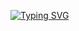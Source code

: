 <a href="https://git.io/typing-svg"><img src="https://readme-typing-svg.herokuapp.com?font=Fira+Code&pause=1000&color=8D08FF&center=true&vCenter=true&width=435&lines= I'm+Kirill+and+I'm+a+frontend+developer ;I+don't+carrot+all" alt="Typing SVG" /></a>
